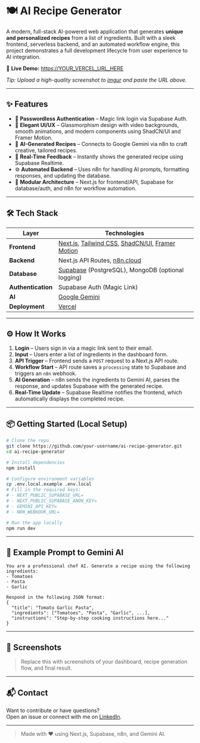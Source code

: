 # 🍽️ AI Recipe Generator

&#x20;  &#x20;

A modern, full-stack AI-powered web application that generates **unique and personalized recipes** from a list of ingredients. Built with a sleek frontend, serverless backend, and an automated workflow engine, this project demonstrates a full development lifecycle from user experience to AI integration.

🔗 **Live Demo:** [https://YOUR\_VERCEL\_URL\_HERE](https://YOUR_VERCEL_URL_HERE)

&#x20;*Tip: Upload a high-quality screenshot to *[*imgur*](https://imgur.com)* and paste the URL above.*

---

## ✨ Features

- 🔐 **Passwordless Authentication** – Magic link login via Supabase Auth.
- 💎 **Elegant UI/UX** – Glassmorphism design with video backgrounds, smooth animations, and modern components using ShadCN/UI and Framer Motion.
- 🤖 **AI-Generated Recipes** – Connects to Google Gemini via n8n to craft creative, tailored recipes.
- 🔄 **Real-Time Feedback** – Instantly shows the generated recipe using Supabase Realtime.
- ⚙️ **Automated Backend** – Uses n8n for handling AI prompts, formatting responses, and updating the database.
- 🧩 **Modular Architecture** – Next.js for frontend/API, Supabase for database/auth, and n8n for workflow automation.

---

## 🛠 Tech Stack

| Layer              | Technologies                                                                                                                                                   |
| ------------------ | -------------------------------------------------------------------------------------------------------------------------------------------------------------- |
| **Frontend**       | [Next.js](https://nextjs.org/), [Tailwind CSS](https://tailwindcss.com/), [ShadCN/UI](https://ui.shadcn.com/), [Framer Motion](https://www.framer.com/motion/) |
| **Backend**        | Next.js API Routes, [n8n.cloud](https://n8n.io/)                                                                                                               |
| **Database**       | [Supabase](https://supabase.com/) (PostgreSQL), MongoDB (optional logging)                                                                                     |
| **Authentication** | Supabase Auth (Magic Link)                                                                                                                                     |
| **AI**             | [Google Gemini](https://deepmind.google/technologies/gemini/)                                                                                                  |
| **Deployment**     | [Vercel](https://vercel.com/)                                                                                                                                  |

---

## ⚙️ How It Works

1. **Login** – Users sign in via a magic link sent to their email.
2. **Input** – Users enter a list of ingredients in the dashboard form.
3. **API Trigger** – Frontend sends a `POST` request to a Next.js API route.
4. **Workflow Start** – API route saves a `processing` state to Supabase and triggers an `n8n` webhook.
5. **AI Generation** – n8n sends the ingredients to Gemini AI, parses the response, and updates Supabase with the generated recipe.
6. **Real-Time Update** – Supabase Realtime notifies the frontend, which automatically displays the completed recipe.

---

## 📦 Getting Started (Local Setup)

```bash
# Clone the repo
git clone https://github.com/your-username/ai-recipe-generator.git
cd ai-recipe-generator

# Install dependencies
npm install

# Configure environment variables
cp .env.local.example .env.local
# Fill in the required keys:
# - NEXT_PUBLIC_SUPABASE_URL=
# - NEXT_PUBLIC_SUPABASE_ANON_KEY=
# - GEMINI_API_KEY=
# - N8N_WEBHOOK_URL=

# Run the app locally
npm run dev
```

---

## 🧪 Example Prompt to Gemini AI

```text
You are a professional chef AI. Generate a recipe using the following ingredients:
- Tomatoes
- Pasta
- Garlic

Respond in the following JSON format:
{
  "title": "Tomato Garlic Pasta",
  "ingredients": ["Tomatoes", "Pasta", "Garlic", ...],
  "instructions": "Step-by-step cooking instructions here..."
}
```

---

## 📸 Screenshots

> Replace this with screenshots of your dashboard, recipe generation flow, and final result.

---

## 📬 Contact

Want to contribute or have questions?\
Open an issue or connect with me on [LinkedIn](https://linkedin.com/in/your-profile).

---

> Made with ❤️ using Next.js, Supabase, n8n, and Gemini AI.

